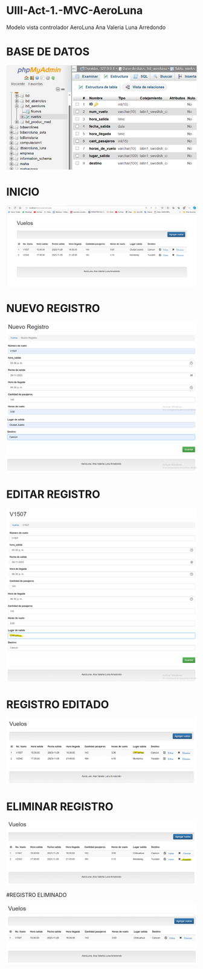 # UIII-Act-1.-MVC-AeroLuna
Modelo vista controlador AeroLuna Ana Valeria Luna Arredondo

# BASE DE DATOS

![Base de datos](https://github.com/AnaValeriaLunaArredondo1507/UIII-Act-1.-MVC-AeroLuna/blob/main/BDMYSQL.png)

# INICIO

![INICIO](https://github.com/AnaValeriaLunaArredondo1507/UIII-Act-1.-MVC-AeroLuna/blob/main/INICIO.png)

# NUEVO REGISTRO

![NUEVO REGISTRO 1](https://github.com/AnaValeriaLunaArredondo1507/UIII-Act-1.-MVC-AeroLuna/blob/main/Nuevo%20Registro%20pt1.png)
![NUEVO REGISTRO 2](https://github.com/AnaValeriaLunaArredondo1507/UIII-Act-1.-MVC-AeroLuna/blob/main/Nuevo%20Registro%20pt2.png)

# EDITAR REGISTRO

![EDITAR 1](https://github.com/AnaValeriaLunaArredondo1507/UIII-Act-1.-MVC-AeroLuna/blob/main/Editar%20pt1.png)
![EDITAR 2](https://github.com/AnaValeriaLunaArredondo1507/UIII-Act-1.-MVC-AeroLuna/blob/main/Editar%20pt2.png)

# REGISTRO EDITADO

![REGISTRO EDITADO](https://github.com/AnaValeriaLunaArredondo1507/UIII-Act-1.-MVC-AeroLuna/blob/main/INICIO%20EDITADO.png)

# ELIMINAR REGISTRO
 
![ELIMINAR REGISTRO](https://github.com/AnaValeriaLunaArredondo1507/UIII-Act-1.-MVC-AeroLuna/blob/main/ELIMINAR.png)

#REGISTRO ELIMINADO

![RREGISTRO ELIMINADO](https://github.com/AnaValeriaLunaArredondo1507/UIII-Act-1.-MVC-AeroLuna/blob/main/INICIO%20ELIMINADO.png)
